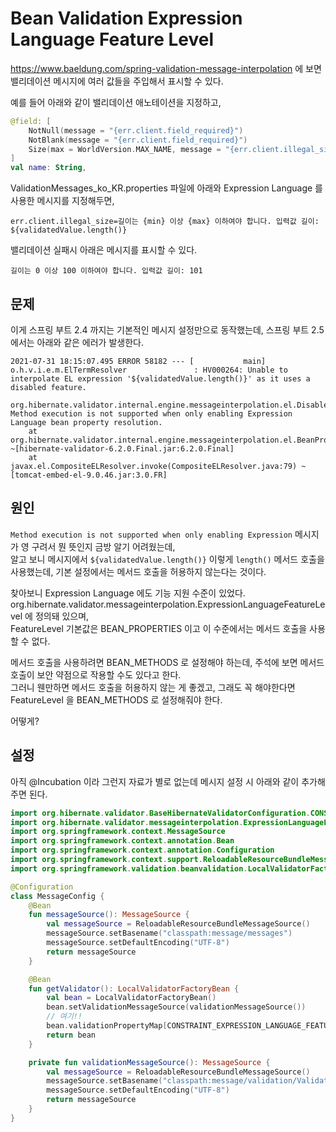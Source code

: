 # Bean Validation Expression Language Feature Level

https://www.baeldung.com/spring-validation-message-interpolation 에 보면 밸리데이션 메시지에 여러 값들을 주입해서 표시할 수 있다.

예를 들어 아래와 같이 밸리데이션 애노테이션을 지정하고,

```kotlin
@field: [
    NotNull(message = "{err.client.field_required}")
    NotBlank(message = "{err.client.field_required}")
    Size(max = WorldVersion.MAX_NAME, message = "{err.client.illegal_size}")
]
val name: String,
```

ValidationMessages_ko_KR.properties 파일에 아래와 Expression Language 를 사용한 메시지를 지정해두면,

```
err.client.illegal_size=길이는 {min} 이상 {max} 이하여야 합니다. 입력값 길이: ${validatedValue.length()}
```

밸리데이션 실패시 아래은 메시지를 표시할 수 있다.

```
길이는 0 이상 100 이하여야 합니다. 입력값 길이: 101
```


## 문제

이게 스프링 부트 2.4 까지는 기본적인 메시지 설정만으로 동작했는데, 스프링 부트 2.5 에서는 아래와 같은 에러가 발생한다.

```
2021-07-31 18:15:07.495 ERROR 58182 --- [           main] o.h.v.i.e.m.ElTermResolver               : HV000264: Unable to interpolate EL expression '${validatedValue.length()}' as it uses a disabled feature.

org.hibernate.validator.internal.engine.messageinterpolation.el.DisabledFeatureELException: Method execution is not supported when only enabling Expression Language bean property resolution.
    at org.hibernate.validator.internal.engine.messageinterpolation.el.BeanPropertiesELResolver.invoke(BeanPropertiesELResolver.java:23) ~[hibernate-validator-6.2.0.Final.jar:6.2.0.Final]
    at javax.el.CompositeELResolver.invoke(CompositeELResolver.java:79) ~[tomcat-embed-el-9.0.46.jar:3.0.FR]
```


## 원인

`Method execution is not supported when only enabling Expression` 메시지가 영 구려서 뭔 뜻인지 금방 알기 어려웠는데,  
알고 보니 메시지에서 `${validatedValue.length()}` 이렇게 `length()` 메서드 호출을 사용했는데, 기본 설정에서는 메서드 호출을 허용하지 않는다는 것이다.  

찾아보니 Expression Language 에도 기능 지원 수준이 있었다. org.hibernate.validator.messageinterpolation.ExpressionLanguageFeatureLevel 에 정의돼 있으며,  
FeatureLevel 기본값은 BEAN_PROPERTIES 이고 이 수준에서는 메서드 호출을 사용할 수 없다.

메서드 호출을 사용하려면 BEAN_METHODS 로 설정해야 하는데, 주석에 보면 메서드 호출이 보안 약점으로 작용할 수도 있다고 한다.  
그러니 웬만하면 메서드 호출을 허용하지 않는 게 좋겠고, 그래도 꼭 해야한다면 FeatureLevel 을 BEAN_METHODS 로 설정해줘야 한다.  

어떻게?


## 설정

아직 @Incubation 이라 그런지 자료가 별로 없는데 메시지 설정 시 아래와 같이 추가해주면 된다.

```kotlin
import org.hibernate.validator.BaseHibernateValidatorConfiguration.CONSTRAINT_EXPRESSION_LANGUAGE_FEATURE_LEVEL
import org.hibernate.validator.messageinterpolation.ExpressionLanguageFeatureLevel
import org.springframework.context.MessageSource
import org.springframework.context.annotation.Bean
import org.springframework.context.annotation.Configuration
import org.springframework.context.support.ReloadableResourceBundleMessageSource
import org.springframework.validation.beanvalidation.LocalValidatorFactoryBean

@Configuration
class MessageConfig {
    @Bean
    fun messageSource(): MessageSource {
        val messageSource = ReloadableResourceBundleMessageSource()
        messageSource.setBasename("classpath:message/messages")
        messageSource.setDefaultEncoding("UTF-8")
        return messageSource
    }

    @Bean
    fun getValidator(): LocalValidatorFactoryBean {
        val bean = LocalValidatorFactoryBean()
        bean.setValidationMessageSource(validationMessageSource())
        // 여기!!
        bean.validationPropertyMap[CONSTRAINT_EXPRESSION_LANGUAGE_FEATURE_LEVEL] = ExpressionLanguageFeatureLevel.BEAN_METHODS.name
        return bean
    }

    private fun validationMessageSource(): MessageSource {
        val messageSource = ReloadableResourceBundleMessageSource()
        messageSource.setBasename("classpath:message/validation/ValidationMessages")
        messageSource.setDefaultEncoding("UTF-8")
        return messageSource
    }
}


```

